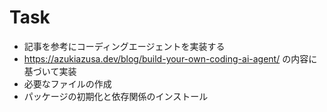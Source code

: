 # Task
- 記事を参考にコーディングエージェントを実装する
- https://azukiazusa.dev/blog/build-your-own-coding-ai-agent/ の内容に基づいて実装
- 必要なファイルの作成
- パッケージの初期化と依存関係のインストール